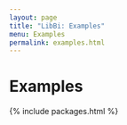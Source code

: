 ```yaml
---
layout: page
title: "LibBi: Examples"
menu: Examples
permalink: examples.html
---
```


Examples
========

{% include packages.html %}
